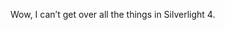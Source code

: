<!--
id: 248700632
link: http://kevinisom.info/post/248700632/wow-i-cant-get-over-all-the-things-in
slug: wow-i-cant-get-over-all-the-things-in
date: Thu Nov 19 2009 08:14:31 GMT+1300 (NZDT)
raw: {"blog_name":"kevinisom","id":248700632,"post_url":"http://kevinisom.info/post/248700632/wow-i-cant-get-over-all-the-things-in","slug":"wow-i-cant-get-over-all-the-things-in","type":"text","date":"2009-11-18 19:14:31 GMT","timestamp":1258571671,"state":"published","format":"html","reblog_key":"wK0a0wbw","tags":[],"short_url":"http://tmblr.co/Zw68YyEqjxO","highlighted":[],"feed_item":"http://twitter.com/kev_nz/statuses/5834378008","from_feed_id":"650289","note_count":0,"title":null,"body":"<p>Wow, I can&#8217;t get over all the things in Silverlight 4.</p>"}
publish: 2009-11-019
tags: 
title: null
-->


Wow, I can’t get over all the things in Silverlight 4.


